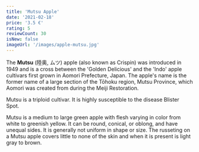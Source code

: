 ```yaml
---
title: 'Mutsu Apple'
date: '2021-02-18'
price: '3.5 €'
rating: 5
reviewCount: 30
isNew: false
imageUrl: '/images/apple-mutsu.jpg'
---
```


The **Mutsu** (陸奥, ムツ) apple (also known as Crispin) was introduced in 1949 and is a cross between the 'Golden Delicious' and the 'Indo' apple cultivars first grown in Aomori Prefecture, Japan. The apple's name is the former name of a large section of the Tōhoku region, Mutsu Province, which Aomori was created from during the Meiji Restoration.

Mutsu is a triploid cultivar. It is highly susceptible to the disease Blister Spot.


Mutsu is a medium to large green apple with flesh varying in color from white to greenish yellow. It can be round, conical, or oblong, and have unequal sides. It is generally not uniform in shape or size. The russeting on a Mutsu apple covers little to none of the skin and when it is present is light gray to brown.
